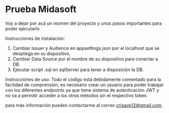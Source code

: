 # Prueba Midasoft

Voy a dejar por acá un resmen del proyecto y unos pasos importantes para poder ejecutarlo

Instrucciones de instalación:
1. Cambiar Issuer y Audience en appsettings.json por el localhost que se despliega en su dispositivo.
2. Cambiar Data Source por el nombre de su dispositivo para conectar a DB.
3. Ejecutar script .sql en sqlServer para tener a disposición la DB.

Instrucciones de uso: 
Todo el código está debidamente comentado para la facilidad de comprensión, es necesario crear un usuario para poder trabajar con los diferentes endpoints ya que tiene sistema de autenticación JWT y no va a permitir acceder a los otros metodos sin el respectivo token.

para más información pueden contactarme al correo crisavp12@gmail.com.
